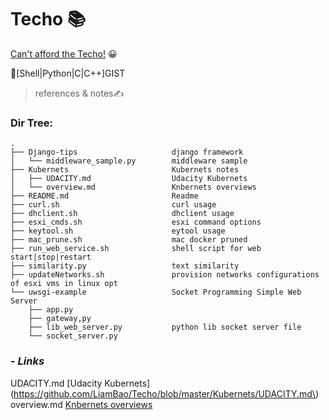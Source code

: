 # Techo 📚

[Can't afford the Techo!](https://www.1101.com/store/techo/en/) 😀

🎨[Shell|Python|C|C++]GIST

>references & notes✍️ 

### Dir Tree:

```
.
├── Django-tips                     django framework
│   └── middleware_sample.py        middleware sample  
├── Kubernets                       Kubernets notes
│   ├── UDACITY.md                  Udacity Kubernets
│   └── overview.md                 Knbernets overviews
├── README.md                       Readme
├── curl.sh                         curl usage
├── dhclient.sh                     dhclient usage
├── esxi_cmds.sh                    esxi command options
├── keytool.sh                      eytool usage
├── mac_prune.sh                    mac docker pruned
├── run_web_service.sh              shell script for web start|stop|restart 
├── similarity.py                   text similarity
├── updateNetworks.sh               provision networks configurations of esxi vms in linux opt
└── uwsgi-example                   Socket Programming Simple Web Server
    ├── app.py
    ├── gateway,py
    ├── lib_web_server.py           python lib socket server file
    └── socket_server.py
```

### - ***Links***

UDACITY.md                  [Udacity Kubernets]\(https://github.com/LiamBao/Techo/blob/master/Kubernets/UDACITY.md\)
overview.md                 [Knbernets overviews](https://github.com/LiamBao/Techo/blob/master/Kubernets/overview.md)
